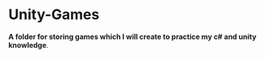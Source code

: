 # Unity-Games
**A folder for storing games which I will create to practice my c# and unity knowledge**. 
